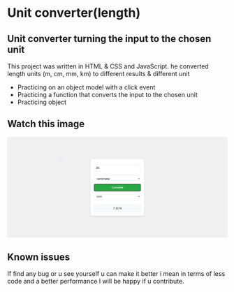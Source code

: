 # Unit converter(length)

## Unit converter turning the input to the chosen unit 

This project was written in HTML & CSS and JavaScript. he converted length units (m, cm, mm, km) to different results & different unit

- Practicing on an object model with a click event
- Practicing a function that converts the input to the chosen unit
- Practicing object
## Watch this image 
<img src="/Screenshot 2024-09-18 114620.png" alt="#">

## Known issues 
If find any bug or u see yourself u can make it better i mean in terms of less code and a better performance I will be happy if u contribute.
